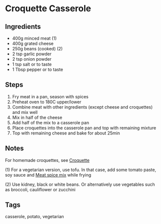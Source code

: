 # Croquette Casserole

## Ingredients

* 400g minced meat (1)
* 400g grated cheese
* 250g beans (cooked) (2)
* 2 tsp garlic powder 
* 2 tsp onion powder
* 1 tsp salt or to taste
* 1 Tbsp pepper or to taste 

## Steps

1. Fry meat in a pan, season with spices 
2. Preheat oven to 180C upper/lower
3. Combine meat with other ingredients (except cheese and croquettes) and mix well
4. Mix in half of the cheese
5. Add half of the mix to a casserole pan 
6. Place croquettes into the casserole pan and top with remaining mixture
7. Top with remaining cheese and bake for about 25min

## Notes

For homemade croquettes, see [Croquette](Croquettes.html)

(1) For a vegetarian version, use tofu. In that case, add some tomato paste, soy sauce and [Meat spice mix](MeatSpiceMix.html) while frying

(2) Use kidney, black or white beans. Or alternatively use vegetables such as broccoli, cauliflower or zucchini

## Tags
casserole, potato, vegetarian
